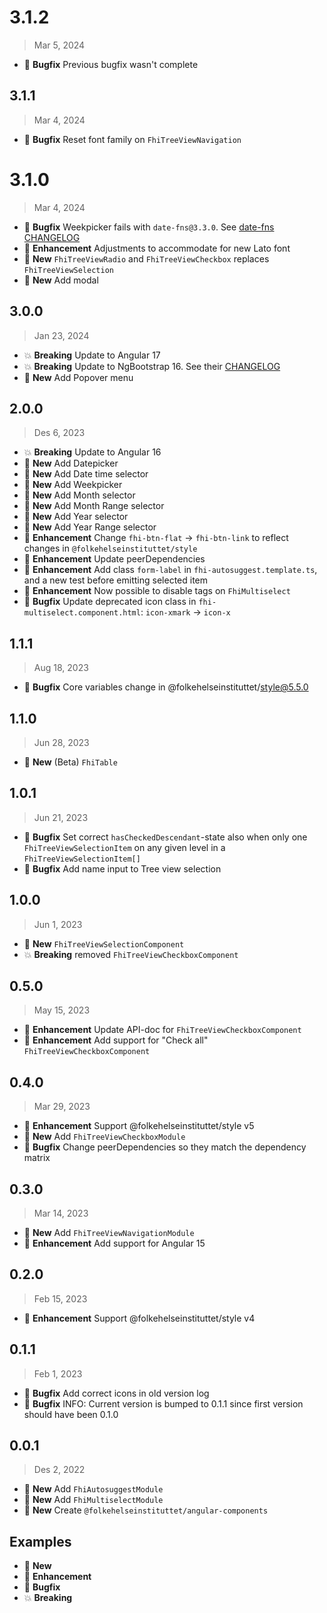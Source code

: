 # 3.1.2

> Mar 5, 2024

* :bug: **Bugfix** Previous bugfix wasn't complete

## 3.1.1

> Mar 4, 2024

* :bug: **Bugfix** Reset font family on `FhiTreeViewNavigation`

# 3.1.0

> Mar 4, 2024

* :bug: **Bugfix** Weekpicker fails with `date-fns@3.3.0`. See [date-fns CHANGELOG](https://github.com/date-fns/date-fns/blob/main/CHANGELOG.md#v331---2024-01-22)
* :tada: **Enhancement** Adjustments to accommodate for new Lato font
* :gift: **New** `FhiTreeViewRadio` and `FhiTreeViewCheckbox` replaces `FhiTreeViewSelection`
* :gift: **New** Add modal

## 3.0.0

> Jan 23, 2024

* :boom: **Breaking** Update to Angular 17
* :boom: **Breaking** Update to NgBootstrap 16. See their [CHANGELOG](https://github.com/ng-bootstrap/ng-bootstrap/blob/master/CHANGELOG.md)
* :gift: **New** Add Popover menu

## 2.0.0

> Des 6, 2023

* :boom: **Breaking** Update to Angular 16
* :gift: **New** Add Datepicker
* :gift: **New** Add Date time selector
* :gift: **New** Add Weekpicker
* :gift: **New** Add Month selector
* :gift: **New** Add Month Range selector
* :gift: **New** Add Year selector
* :gift: **New** Add Year Range selector
* :tada: **Enhancement** Change `fhi-btn-flat` -> `fhi-btn-link` to reflect changes in `@folkehelseinstituttet/style`
* :tada: **Enhancement** Update peerDependencies
* :tada: **Enhancement** Add class `form-label` in `fhi-autosuggest.template.ts`, and a new test before emitting selected item
* :tada: **Enhancement** Now possible to disable tags on `FhiMultiselect`
* :bug: **Bugfix** Update deprecated icon class in `fhi-multiselect.component.html`: `icon-xmark` -> `icon-x`

## 1.1.1

> Aug 18, 2023

* :bug: **Bugfix** Core variables change in @folkehelseinstituttet/style@5.5.0

## 1.1.0

> Jun 28, 2023

* :gift: **New** (Beta) `FhiTable`

## 1.0.1

> Jun 21, 2023

* :bug: **Bugfix** Set correct `hasCheckedDescendant`-state also when only one `FhiTreeViewSelectionItem` on any given level in a `FhiTreeViewSelectionItem[]`
* :bug: **Bugfix** Add name input to Tree view selection

## 1.0.0

> Jun 1, 2023

* :gift: **New** `FhiTreeViewSelectionComponent`
* :boom: **Breaking** removed `FhiTreeViewCheckboxComponent`

## 0.5.0

> May 15, 2023

* :tada: **Enhancement** Update API-doc for `FhiTreeViewCheckboxComponent`
* :tada: **Enhancement** Add support for "Check all" `FhiTreeViewCheckboxComponent`

## 0.4.0

> Mar 29, 2023

* :tada: **Enhancement** Support @folkehelseinstituttet/style v5
* :gift: **New** Add `FhiTreeViewCheckboxModule`
* :bug: **Bugfix** Change peerDependencies so they match the dependency matrix

## 0.3.0

> Mar 14, 2023

* :gift: **New** Add `FhiTreeViewNavigationModule`
* :tada: **Enhancement** Add support for Angular 15

## 0.2.0

> Feb 15, 2023

* :tada: **Enhancement** Support @folkehelseinstituttet/style v4

## 0.1.1

> Feb 1, 2023

* :bug: **Bugfix** Add correct icons in old version log
* :bug: **Bugfix** INFO: Current version is bumped to 0.1.1 since first version should have been 0.1.0

## 0.0.1

> Des 2, 2022

* :gift: **New** Add `FhiAutosuggestModule`
* :gift: **New** Add `FhiMultiselectModule`
* :gift: **New** Create `@folkehelseinstituttet/angular-components`

## Examples

* :gift: **New**
* :tada: **Enhancement**
* :bug: **Bugfix**
* :boom: **Breaking**
